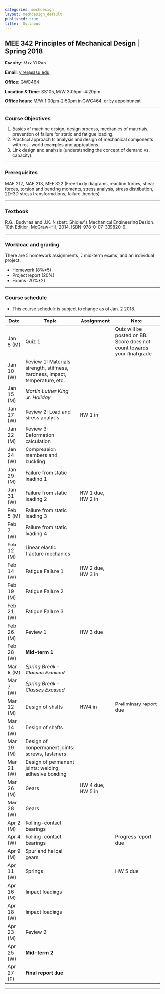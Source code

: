 ```yaml
---
categories: mechdesign
layout: mechdesign_default
published: true
title:  Syllabus
---
```


## MEE 342 Principles of Mechanical Design | Spring 2018 

**Faculty**: Max Yi Ren 

**Email**: yiren@asu.edu 

**Office**: GWC464

**Location & Time**: SS105, M/W 3:05pm-4:20pm

**Office hours**: M/W 1:00pm-2:50pm in GWC464, or by appointment

***

### Course Objectives

1. Basics of machine design, design process, mechanics of materials, prevention of failure
for static and fatigue loading.
2. Practical approach to analysis and design of mechanical components with real-world
examples and applications.
3. Link design and analysis (understanding the concept of demand vs. capacity).

***

### Prerequisites  

MAE 212, MAE 213, MEE 322 (Free-body diagrams, reaction forces, shear forces, torsion and 
bending moments, stress analysis, stress distribution, 2D-3D stress transformations, failure theories)

***

### Textbook

R.G., Budynas and J.K. Nisbett, Shigley's Mechanical Engineering Design, 10th Edition,
McGraw-Hill, 2014. ISBN: 978-0-07-339820-9.

***

### Workload and grading
   
There are 5 homework assignments, 
2 mid-term exams, and an individual project. 

* Homework (8%*5)
* Project report (20%)
* Exams (20%*2)

***

### Course schedule

* This course schedule is subject to change as of Jan. 2 2018.

| Date      	            | Topic                                                            	    | Assignment 	            | Note 	                            |
| ------------------------- | --------------------------------------------------------------------- | ------------------------- | --------------------------------- |
| Jan 8 (M)	                | Quiz 1                                                                | 	                        | Quiz will be posted on BB. Score does not count towards your final grade|
| Jan 10 (W)	            | Review 1: Materials strength, stiffness, hardness, impact, temperature, etc. |                    |                            |
| Jan 15 (M)	            | *Martin Luther King Jr. Holiday*       |                    |                                   |
| Jan 17 (W)	            | Review 2: Load and stress analysis                                    | HW 1 in                          |     	                            |
| Jan 22 (M)	            | Review 3: Deformation calculation                                     |            	            |      	                            |
| Jan 24 (W)	            | Compression members and buckling                                      |            	            |      	                            |
| Jan 29 (M)                | Failure from static loading 1                                |                         |                                   |
| Jan 31 (W)	            | Failure from static loading 2                                | HW 1 due, HW 2 in           	            |      	                            |
| Feb 5 (M)	                | Failure from static loading 3                                |       	                |                                   |
| Feb 7  (W)	            | Failure from static loading 4                                |                         |      	                            |
| Feb 12 (M)	            | Linear elastic fracture mechanics                           |            	        |      	            |
| Feb 14 (W)	            | Fatigue Failure 1                                | HW 2 due, HW 3 in           	            |      	                            |
| Feb 19 (M)	            | Fatigue Failure 2                        	            |      	                    |                           	    |
| Feb 21 (W)	            | Fatigue Failure 3                                     |            	            |                           	    |
| Feb 26 (M)	            | Review 1          | HW 3 due          |                           	    |
| Feb 28 (W)	            | **Mid-term 1**                                                            |            	            |                           	    |
| Mar 5 (M)	                | *Spring Break - Classes Excused*	 | 	            |                           	    |
| Mar 7 (W)	                | *Spring Break - Classes Excused* |            	            |                                   |
| Mar 12 (M)	            | Design of shafts         | HW4 in                          | Preliminary report due                         	    |
| Mar 14 (W)	            | Design of shafts |            	            |                            	    |
| Mar 19 (M)	            | Design of nonpermanent joints: screws, fasteners |            	            |     	                            | 
| Mar 21 (W)	            | Design of permanent joints: welding, adhesive bonding |               	            |                           	    |
| Mar 26 (M)                | Gears | HW 4 due, HW 5 in                         |                                  |
| Mar 28 (W)	            | Gears |              	            |                           	    |
| Apr 2 (M)	                | Rolling-contact bearings                                                        |            	            |                           	    |
| Apr 4 (W)	                | Rolling-contact bearings                                 |                           | Progress report due           	                    |
| Apr 9 (M)	                | Spur and helical gears|                           |                                   |
| Apr 11 (W)	            | Springs |            	            | HW 5 due                           	    |
| Apr 16 (M)	            | Impact loadings |            	            |                            	    |
| Apr 18 (W)	            | Impact loadings |            	             |                            	    |
| Apr 23 (M)	            | Review 2 |            	            |                            	    |
| Apr 25 (W)	            | **Mid-term 2**                                |            	            |                            	    |
| Apr 27 (F)	            | **Final report due**                                |            	            |                            	    |

***